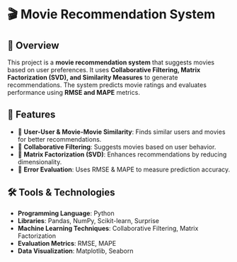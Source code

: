 # 🎬 Movie Recommendation System  

## 📌 Overview  
This project is a **movie recommendation system** that suggests movies based on user preferences. It uses **Collaborative Filtering, Matrix Factorization (SVD), and Similarity Measures** to generate recommendations. The system predicts movie ratings and evaluates performance using **RMSE and MAPE** metrics.  

## 🚀 Features  
- 📌 **User-User & Movie-Movie Similarity**: Finds similar users and movies for better recommendations.  
- 📌 **Collaborative Filtering**: Suggests movies based on user behavior.  
- 📌 **Matrix Factorization (SVD)**: Enhances recommendations by reducing dimensionality.  
- 📌 **Error Evaluation**: Uses RMSE & MAPE to measure prediction accuracy.  

## 🛠️ Tools & Technologies  
- **Programming Language**: Python  
- **Libraries**: Pandas, NumPy, Scikit-learn, Surprise  
- **Machine Learning Techniques**: Collaborative Filtering, Matrix Factorization  
- **Evaluation Metrics**: RMSE, MAPE  
- **Data Visualization**: Matplotlib, Seaborn  
